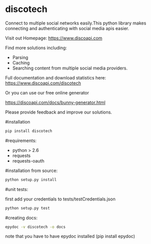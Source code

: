 discotech
========

Connect to multiple social networks easily.This python library makes connecting and authenticating with social media apis easier.


Visit out Homepage: https://www.discoapi.com

Find more solutions including:
 - Parsing
 - Caching
 - Searching content from multiple social media providers.

Full documentation and download statistics here: https://www.discoapi.com/discotech

Or you can use our free online generator

https://discoapi.com/docs/bunny-generator.html

Please provide feedback and improve our solutions.

#installation
```bash
pip install discotech
```

#requirements:
- python > 2.6
- requests 
- requests-oauth


#installation from source:
```bash
python setup.py install
```

#unit tests:

first add your credentials to tests/testCredentials.json

```bash
python setup.py test
```

#creating docs:
```bash
epydoc -v discotech -o docs
```

note that you have to have epydoc installed (pip install epydoc)
